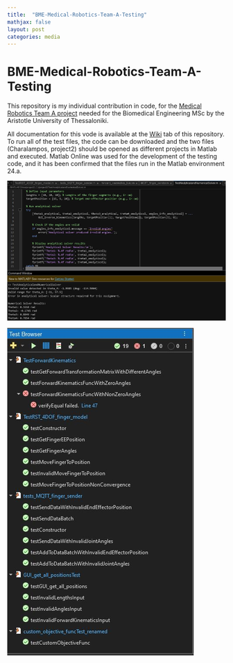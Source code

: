 ```yaml
---
title:  "BME-Medical-Robotics-Team-A-Testing"
mathjax: false
layout: post
categories: media
---
```

# BME-Medical-Robotics-Team-A-Testing

This repository is my individual contribution in code, for the [Medical Robotics Team A project](https://github.com/maro-michailidou/BME-Medical-Robotics-Team-A) needed for the Biomedical Engineering MSc by the Aristotle University of Thessaloniki. 

All documentation for this vode is available at the [Wiki](https://github.com/maro-michailidou/BME-Medical-Robotics-Team-A-Testing/wiki) tab of this repository. To run all of the test files, the code can be downloaded and the two files (Charalampos, project2) should be opened as different projects in Matlab and executed. Matlab Online was used for the development of the testing code, and it has been confirmed that the files run in the Matlab environment 24.a. 


 ![Analytical Solver Working](/assets/testsolvers.jpg)


 ![Test Browser in Matlab showing all tests](/assets/tests.JPG)
